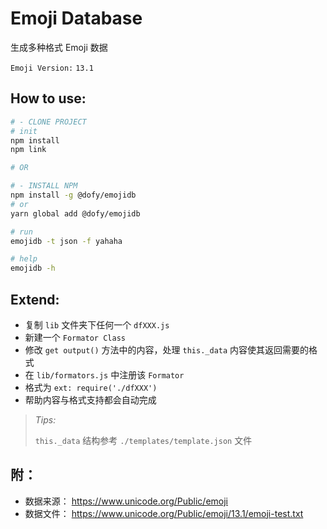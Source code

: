 # Emoji Database

生成多种格式 Emoji 数据

`Emoji Version:` `13.1`

## How to use:

```bash
# - CLONE PROJECT
# init
npm install
npm link

# OR

# - INSTALL NPM
npm install -g @dofy/emojidb
# or
yarn global add @dofy/emojidb

# run
emojidb -t json -f yahaha

# help
emojidb -h
```

## Extend:

- 复制 `lib` 文件夹下任何一个 `dfXXX.js`
- 新建一个 `Formator Class`
- 修改 `get output()` 方法中的内容，处理 `this._data` 内容使其返回需要的格式
- 在 `lib/formators.js` 中注册该 `Formator`
- 格式为 `ext: require('./dfXXX')`
- 帮助内容与格式支持都会自动完成

> _Tips:_ 
>
> `this._data` 结构参考 `./templates/template.json` 文件

## 附：

- 数据来源： https://www.unicode.org/Public/emoji
- 数据文件： https://www.unicode.org/Public/emoji/13.1/emoji-test.txt
